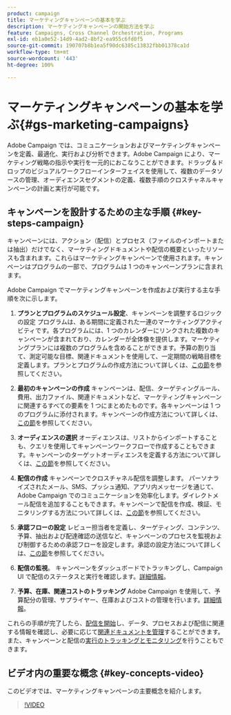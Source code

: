 ```yaml
---
product: campaign
title: マーケティングキャンペーンの基本を学ぶ
description: マーケティングキャンペーンの開始方法を学ぶ
feature: Campaigns, Cross Channel Orchestration, Programs
exl-id: eb1a0e52-14d9-4ad2-8bf2-ea955c6fd0f5
source-git-commit: 190707b8b1ea5f90dc6385c13832fbb01378ca1d
workflow-type: tm+mt
source-wordcount: '443'
ht-degree: 100%

---
```


# マーケティングキャンペーンの基本を学ぶ{#gs-marketing-campaigns}

Adobe Campaign では、コミュニケーションおよびマーケティングキャンペーンを定義、最適化、実行および分析できます。Adobe Campaign により、マーケティング戦略の指示や実行を一元的におこなうことができます。ドラッグ＆ドロップのビジュアルワークフローインターフェイスを使用して、複数のデータソースの管理、オーディエンスセグメントの定義、複数手順のクロスチャネルキャンペーンの計画と実行が可能です。


<!--In addition, the **Marketing Resource Management (MRM)** module lets you control marketing actions in a collaborative mode by providing complete management and real-time tracking of the tasks, budgets and marketing resources involved. The Marketing Resource Management lets you optimize and regulate the management of internal and external processes, resources and marketing campaigns, as well as third party relations (agencies, printers, etc.). For more on this, refer to [this section](about-marketing-resource-management.md).

>[!NOTE]
>
>Capabilities related to population targeting, message personalization and message delivery on the various channels are detailed in [this section](../../delivery/using/steps-about-delivery-creation-steps.md).-->


## キャンペーンを設計するための主な手順 {#key-steps-campaign}

キャンペーンには、アクション（配信）とプロセス（ファイルのインポートまたは抽出）だけでなく、マーケティングドキュメントや配信の概要といったリソースも含まれます。これらはマーケティングキャンペーンで使用されます。キャンペーンはプログラムの一部で、プログラムは 1 つのキャンペーンプランに含まれます。

Adobe Campaign でマーケティングキャンペーンを作成および実行する主な手順を次に示します。

1. **プランとプログラムのスケジュール設定**、キャンペーンを調整するロジックの設定
プログラムは、ある期間に定義された一連のマーケティングアクティビティです。各プログラムには、1 つのカレンダーにリンクされた複数のキャンペーンが含まれており、カレンダーが全体像を提供します。マーケティングプランには複数のプログラムを含めることができます。予算の割り当て、測定可能な目標、関連ドキュメントを使用して、一定期間の戦略目標を定義します。プランとプログラムの作成方法について詳しくは、[この節](marketing-campaign-create.md#create-plan-and-program)を参照してください。

1. **最初のキャンペーンの作成**
キャンペーンは、配信、ターゲティングルール、費用、出力ファイル、関連ドキュメントなど、マーケティングキャンペーンに関連するすべての要素を 1 つにまとめたものです。各キャンペーンは 1 つのプログラムに添付されます。キャンペーンの作成方法について詳しくは、[この節](marketing-campaign-create.md#create-a-campaign)を参照してください。

1. **オーディエンスの選択**
オーディエンスは、リストからインポートすることも、クエリを使用してキャンペーンワークフローで作成することもできます。キャンペーンのターゲットオーディエンスを定義する方法について詳しくは、[この節](marketing-campaign-target.md#select-the-target-population)を参照してください。

1. **配信の作成**
キャンペーンでクロスチャネル配信を調整します。 パーソナライズされたメール、SMS、プッシュ通知、アプリ内メッセージを通じて、Adobe Campaign でのコミュニケーションを効率化します。ダイレクトメール配信を追加することもできます。キャンペーンで配信を作成、検証、モニタリングする方法について詳しくは、[この節](marketing-campaign-deliveries.md)を参照してください。

1. **承認フローの設定**
レビュー担当者を定義し、ターゲティング、コンテンツ、予算、抽出および配達確認の送信など、キャンペーンのプロセスを監視および制御するための承認フローを設定します。承認の設定方法について詳しくは、[この節](marketing-campaign-approval.md)を参照してください。

1. **配信の監視**。
キャンペーンをダッシュボードでトラッキングし、Campaign UI で配信のステータスと実行を確認します。[詳細情報](marketing-campaign-monitoring.md)。

1. **予算、在庫、関連コストのトラッキング**
Adobe Campaign を使用して、予算配分の管理、サプライヤー、在庫およびコストの管理を行います。[詳細情報](providers--stocks-and-budgets.md#create-service-providers-and-their-cost-structures)。

これらの手順が完了したら、[配信を開始](marketing-campaign-deliveries.md#start-a-delivery)し、データ、プロセスおよび配信に関連する情報を確認し、必要に応じて[関連ドキュメントを管理](marketing-campaign-deliveries.md#manage-associated-documents)することができます。また、キャンペーンと配信の[実行のトラッキングとモニタリング](marketing-campaign-monitoring.md)を行うこともできます。


## ビデオ内の重要な概念 {#key-concepts-video}

このビデオでは、マーケティングキャンペーンの主要概念を紹介します。

>[!VIDEO](https://video.tv.adobe.com/v/35131?quality=12)
